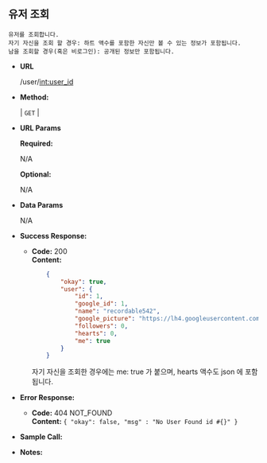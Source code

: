 **유저 조회**
----

    유저를 조회합니다.
    자기 자신을 조회 할 경우: 하트 액수를 포함한 자신만 볼 수 있는 정보가 포함됩니다.
    남을 조회할 경우(혹은 비로그인): 공개된 정보만 포함됩니다.

* **URL**

  /user/<int:user_id>

* **Method:**
  
  | `GET` |
  
*  **URL Params**

   **Required:**
 
   N/A

   **Optional:**
    
    N/A


* **Data Params**

    N/A

* **Success Response:**
  

  * **Code:** 200 <br />
    **Content:** 
    ```json
        {
            "okay": true,
            "user": {
                "id": 1,
                "google_id": 1,
                "name": "recordable542",
                "google_picture": "https://lh4.googleusercontent.com/-ufC0a8TTdN4/AAAAAAAAAAI/AAAAAAAABjA/C6tCvQDtOe8/photo.jpg",
                "followers": 0,
                "hearts": 0,
                "me": true
            }
        }
    ```
    자기 자신을 조회한 경우에는 me: true 가 붙으며, hearts 액수도 json 에 포함됩니다.
 
* **Error Response:**


  * **Code:** 404 NOT_FOUND <br />
    **Content:** `{ "okay": false, "msg" : "No User Found id #{}" }`


* **Sample Call:**



* **Notes:**


